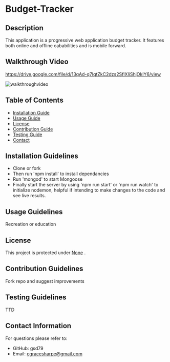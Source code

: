 # Budget-Tracker

## Description
  This application is a progressive web application budget tracker. It features both online and offline cababilities and is mobile forward. 

## Walkthrough Video
https://drive.google.com/file/d/13qAd-q7IqtZkC2dzs2SflXIiShjOklY6/view

 ![walkthroughvideo](./assets/smvideo.gif)
 


  ## Table of Contents
  * [Installation Guide](#installation-guidelines)
  * [Usage Guide](#usage-guidelines)
  * [License](#license)
  * [Contribution Guide](#contribution-guidelines)
  * [Testing Guide](#testing-guidelines)
  * [Contact](#contact-information) 
    
  ## Installation Guidelines
  * Clone or fork
  * Then run 'npm install' to install dependancies
  * Run 'mongod' to start Mongoose
  * Finally start the server by using 'npm run start' or 'npm run watch' to initialize nodemon, helpful if intending to make changes to the code and see live results.  

  ## Usage Guidelines
  Recreation or education

  ## License
  This project is protected under <a href="" target="_blank">None</a> . 


  ## Contribution Guidelines
  Fork repo and suggest improvements

  ## Testing Guidelines
  TTD

  ## Contact Information
  For questions please refer to: 
   * GitHub: gsd79
   * Email: cgracesharpe@gmail.com